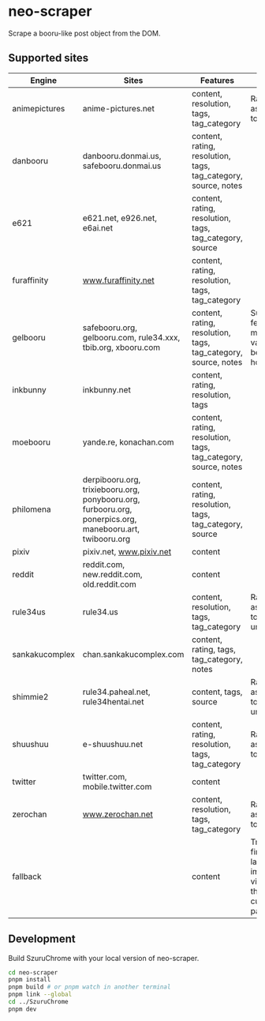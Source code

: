 # neo-scraper

Scrape a booru-like post object from the DOM.

## Supported sites

| Engine         | Sites                                                                                                                                    | Features                                                       | Notes                                                         |
| -------------- | ---------------------------------------------------------------------------------------------------------------------------------------- | -------------------------------------------------------------- | ------------------------------------------------------------- |
| animepictures  | anime-pictures.net                                                                                                                       | content, resolution, tags, tag_category                        | Rating is assumed to be safe.                                 |
| danbooru       | danbooru.donmai.us, safebooru.donmai.us                                                                                                  | content, rating, resolution, tags, tag_category, source, notes |                                                               |
| e621           | e621.net, e926.net, e6ai.net                                                                                                                       | content, rating, resolution, tags, tag_category, source        |                                                               |
| furaffinity    | www.furaffinity.net                                                                                                                      | content, rating, resolution, tags, tag_category                |                                                               |
| gelbooru       | safebooru.org, gelbooru.com, rule34.xxx, tbib.org, xbooru.com                                                                            | content, rating, resolution, tags, tag_category, source, notes | Supported features might vary between hosts.                  |
| inkbunny       | inkbunny.net                                                                                                                             | content, rating, resolution, tags                              |                                                               |
| moebooru       | yande.re, konachan.com                                                                                                                   | content, rating, resolution, tags, tag_category, source, notes |                                                               |
| philomena      | derpibooru.org, trixiebooru.org, ponybooru.org, furbooru.org, ponerpics.org, manebooru.art, twibooru.org                                 | content, rating, resolution, tags, tag_category, source        |                                                               |
| pixiv          | pixiv.net, www.pixiv.net                                                                                                                 | content                                                        |                                                               |
| reddit         | reddit.com, new.reddit.com, old.reddit.com                                                                                               | content                                                        |                                                               |
| rule34us       | rule34.us                                                                                                                                | content, resolution, tags, tag_category                        | Rating is assumed to be unsafe.                               |
| sankakucomplex | chan.sankakucomplex.com                                                                                                                  | content, rating, tags, tag_category, notes                     |                                                               |
| shimmie2       | rule34.paheal.net, rule34hentai.net                                                                                                      | content, tags, source                                          | Rating is assumed to be unsafe.                               |
| shuushuu       | e-shuushuu.net                                                                                                                           | content, rating, resolution, tags, tag_category                | Rating is assumed to be safe.                                 |
| twitter        | twitter.com, mobile.twitter.com                                                                                                          | content                                                        |                                                               |
| zerochan       | www.zerochan.net                                                                                                                         | content, resolution, tags, tag_category                        | Rating is assumed to be safe.                                 |
| fallback       |                                                                                                                                          | content                                                        | Tries to find the largest image or video on the current page. |

## Development

Build SzuruChrome with your local version of neo-scraper.

```sh
cd neo-scraper
pnpm install
pnpm build # or pnpm watch in another terminal
pnpm link --global
cd ../SzuruChrome
pnpm dev
```
